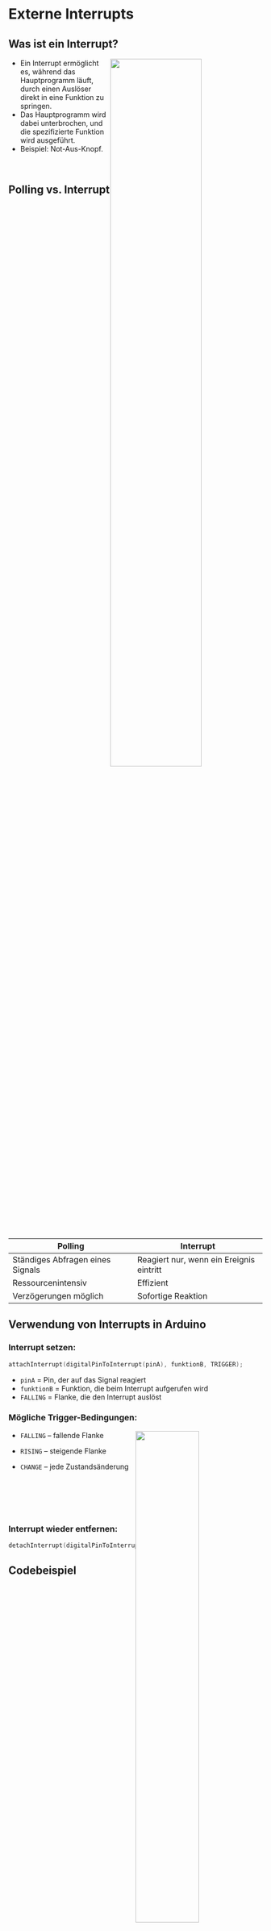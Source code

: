 # Externe Interrupts

## Was ist ein Interrupt?
<img style="float: right;width: 60%" src="/ITLernen/tutorial/MCU/Software/img/interrupt.png">

- Ein Interrupt ermöglicht es, während das Hauptprogramm läuft, durch einen Auslöser direkt in eine Funktion zu springen.
- Das Hauptprogramm wird dabei unterbrochen, und die spezifizierte Funktion wird ausgeführt.
- Beispiel: Not-Aus-Knopf.

<br>



## Polling vs. Interrupt
| Polling | Interrupt |
|---------|----------|
| Ständiges Abfragen eines Signals | Reagiert nur, wenn ein Ereignis eintritt |
| Ressourcenintensiv | Effizient |
| Verzögerungen möglich | Sofortige Reaktion |

## Verwendung von Interrupts in Arduino
### Interrupt setzen:
```cpp
attachInterrupt(digitalPinToInterrupt(pinA), funktionB, TRIGGER);
```
- `pinA` = Pin, der auf das Signal reagiert  
- `funktionB` = Funktion, die beim Interrupt aufgerufen wird  
- `FALLING` = Flanke, die den Interrupt auslöst

### Mögliche Trigger-Bedingungen:

<img style="float: right;width: 50%" src="/ITLernen/tutorial/MCU/Software/img/falling_rising_change.jpg">


- `FALLING` – fallende Flanke
- `RISING` – steigende Flanke
- `CHANGE` – jede Zustandsänderung

  <br>
  <br>
  <br>
  <br>

### Interrupt wieder entfernen:
```cpp
detachInterrupt(digitalPinToInterrupt(pinA));
```

## Codebeispiel

<div id="iframecontainer" style="position: relative; width: 100%; height: 50vh;">
  <iframe src="https://wokwi.com/projects/424714447051988993" id="not" style="filter: blur(5px); width: 100%; height: 100%; border: none;pointer-events: none"></iframe>

<button class="button" style="
position: absolute;
top: 50%;
left: 50%;
transform: translate(-50%, -50%);
z-index: 10;
padding: 10px 20px;
font-size: 16px;
background: rgba(0, 0, 0, 0.7);
color: white;
border: none;
cursor: pointer;
border-radius: 5px;">
Drück mich für das Codebeispiel!
</button>

  
  <div class="error" style="position: absolute; bottom: 10px; left: 10px; color: red;"></div>
</div>
